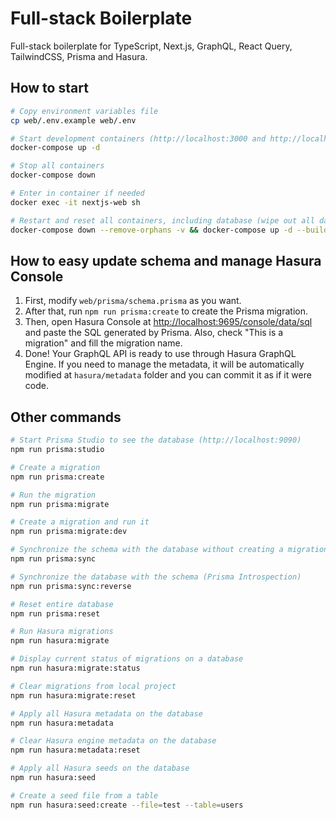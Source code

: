 # Full-stack Boilerplate

Full-stack boilerplate for TypeScript, Next.js, GraphQL, React Query, TailwindCSS, Prisma and Hasura.

## How to start

```bash
# Copy environment variables file
cp web/.env.example web/.env

# Start development containers (http://localhost:3000 and http://localhost:9695)
docker-compose up -d

# Stop all containers
docker-compose down

# Enter in container if needed
docker exec -it nextjs-web sh

# Restart and reset all containers, including database (wipe out all data)
docker-compose down --remove-orphans -v && docker-compose up -d --build -V
```

## How to easy update schema and manage Hasura Console

1. First, modify `web/prisma/schema.prisma` as you want.
2. After that, run `npm run prisma:create` to create the Prisma migration.
3. Then, open Hasura Console at [http://localhost:9695/console/data/sql](http://localhost:9695/console/data/sql) and paste the SQL generated by Prisma. Also, check "This is a migration" and fill the migration name.
4. Done! Your GraphQL API is ready to use through Hasura GraphQL Engine. If you need to manage the metadata, it will be automatically modified at `hasura/metadata` folder and you can commit it as if it were code.

## Other commands

```bash
# Start Prisma Studio to see the database (http://localhost:9090)
npm run prisma:studio

# Create a migration
npm run prisma:create

# Run the migration
npm run prisma:migrate

# Create a migration and run it
npm run prisma:migrate:dev

# Synchronize the schema with the database without creating a migration
npm run prisma:sync

# Synchronize the database with the schema (Prisma Introspection)
npm run prisma:sync:reverse

# Reset entire database
npm run prisma:reset

# Run Hasura migrations
npm run hasura:migrate

# Display current status of migrations on a database
npm run hasura:migrate:status

# Clear migrations from local project
npm run hasura:migrate:reset

# Apply all Hasura metadata on the database
npm run hasura:metadata

# Clear Hasura engine metadata on the database
npm run hasura:metadata:reset

# Apply all Hasura seeds on the database
npm run hasura:seed

# Create a seed file from a table
npm run hasura:seed:create --file=test --table=users
```